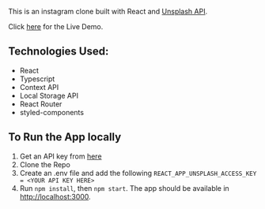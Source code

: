 This is an instagram clone built with React and [Unsplash API](https://unsplash.com/documentation).

Click [here](https://tpszhao-instagram-clone.netlify.app/) for the Live Demo.

## Technologies Used:

- React
- Typescript
- Context API
- Local Storage API
- React Router
- styled-components

## To Run the App locally

1. Get an API key from [here](https://unsplash.com/developers)
2. Clone the Repo
3. Create an .env file and add the following `REACT_APP_UNSPLASH_ACCESS_KEY = <YOUR API KEY HERE>`
4. Run `npm install`, then `npm start`. The app should be available in [http://localhost:3000](http://localhost:3000).
